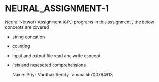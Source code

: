 # NEURAL_ASSIGNMENT-1
Neural Network Assignment ICP_1 programs in this assignment , the below concepts are covered
* string concation
* counting
* input and output file read and write concept
* lists and neseseted comprehensions

  
  Name: Priya Vardhan Reddy Tamma
  id:700764913
  
